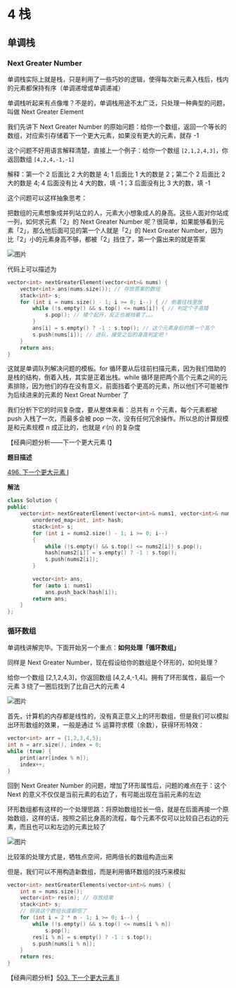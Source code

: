 # 4 栈

## 单调栈

### Next Greater Number

单调栈实际上就是栈，只是利用了一些巧妙的逻辑，使得每次新元素入栈后，栈内的元素都保持有序（单调递增或单调递减）

单调栈听起来有点像堆？不是的，单调栈用途不太广泛，只处理一种典型的问题，叫做 Next Greater Element

我们先讲下 Next Greater Number 的原始问题：给你一个数组，返回一个等长的数组，对应索引存储着下一个更大元素，如果没有更大的元素，就存 -1

这个问题不好用语言解释清楚，直接上一个例子：给你一个数组 `[2,1,2,4,3]`，你返回数组 `[4,2,4,-1,-1]`

解释：第一个 2 后面比 2 大的数是 4; 1 后面比 1 大的数是 2；第二个 2 后面比 2 大的数是 4; 4 后面没有比 4 大的数，填 -1；3 后面没有比 3 大的数，填 -1

这个问题可以这样抽象思考：

把数组的元素想象成并列站立的人，元素大小想象成人的身高。这些人面对你站成一列，如何求元素「2」的 Next Greater Number 呢？很简单，如果能够看到元素「2」，那么他后面可见的第一个人就是「2」的 Next Greater Number，因为比「2」小的元素身高不够，都被「2」挡住了，第一个露出来的就是答案

![图片](https://mmbiz.qpic.cn/mmbiz_png/map09icNxZ4m0R7ibYasslicsCB3k0kk0BOpGAbwAh1xpoN1LOKvWjjZx3KTxH3TQ08IFdLdSlJlYuLGtJrLBt9Lg/640?wx_fmt=png&wxfrom=5&wx_lazy=1&wx_co=1)

代码上可以描述为

```cpp
vector<int> nextGreaterElement(vector<int>& nums) {
    vector<int> ans(nums.size()); // 存放答案的数组
    stack<int> s;
    for (int i = nums.size() - 1; i >= 0; i--) { // 倒着往栈里放
        while (!s.empty() && s.top() <= nums[i]) { // 判定个子高矮
            s.pop(); // 矮个起开，反正也被挡着了。。。
        }
        ans[i] = s.empty() ? -1 : s.top(); // 这个元素身后的第一个高个
        s.push(nums[i]); // 进队，接受之后的身高判定吧！
    }
    return ans;
}
```

这就是单调队列解决问题的模板。for 循环要从后往前扫描元素，因为我们借助的是栈的结构，倒着入栈，其实是正着出栈。while 循环是把两个高个元素之间的元素排除，因为他们的存在没有意义，前面挡着个更高的元素，所以他们不可能被作为后续进来的元素的 Next Great Number 了

我们分析下它的时间复杂度，要从整体来看：总共有 $n$ 个元素，每个元素都被 push 入栈了一次，而最多会被 pop 一次，没有任何冗余操作。所以总的计算规模是和元素规模 $n$ 成正比的，也就是 $\mathcal O(n)$ 的复杂度

【经典问题分析——下一个更大元素 I】

**题目描述**

[496. 下一个更大元素 I](https://leetcode.cn/problems/next-greater-element-i/)

**解法**

```cpp
class Solution {
public:
    vector<int> nextGreaterElement(vector<int>& nums1, vector<int>& nums2) {
        unordered_map<int, int> hash; 
        stack<int> s;
        for (int i = nums2.size() - 1; i >= 0; i--)
        {
            while (!s.empty() && s.top() <= nums2[i]) s.pop();
            hash[nums2[i]] = s.empty() ? -1 : s.top();
            s.push(nums2[i]);
        }
        
        vector<int> ans;
        for (auto i: nums1)
            ans.push_back(hash[i]);
        return ans;
    }
};
```

### 循环数组

单调栈讲解完毕。下面开始另一个重点：**如何处理「循环数组」**

同样是 Next Greater Number，现在假设给你的数组是个环形的，如何处理？

给你一个数组 [2,1,2,4,3]，你返回数组 [4,2,4,-1,4]。拥有了环形属性，最后一个元素 3 绕了一圈后找到了比自己大的元素 4 

![图片](https://mmbiz.qpic.cn/mmbiz_png/map09icNxZ4m0R7ibYasslicsCB3k0kk0BOcjoO1w8DM7Reib59JniaXMSf4TB7KW98Dkq6biawEoiaynMV3LnqY5Iz7Q/640?wx_fmt=png&wxfrom=5&wx_lazy=1&wx_co=1)

首先，计算机的内存都是线性的，没有真正意义上的环形数组，但是我们可以模拟出环形数组的效果，一般是通过 % 运算符求模（余数），获得环形特效：



```cpp
vector<int> arr = {1,2,3,4,5};
int n = arr.size(), index = 0;
while (true) {
    print(arr[index % n]);
    index++;
}
```

回到 Next Greater Number 的问题，增加了环形属性后，问题的难点在于：这个 Next 的意义不仅仅是当前元素的右边了，有可能出现在当前元素的左边

环形数组都有这样的一个处理思路：将原始数组拉长一倍，就是在后面再接一个原始数组，这样的话，按照之前比身高的流程，每个元素不仅可以比较自己右边的元素，而且也可以和左边的元素比较了

![图片](https://mmbiz.qpic.cn/mmbiz_png/map09icNxZ4m0R7ibYasslicsCB3k0kk0BOpnkMMbH694fmtpUNgypvZzztIgg9VKmmAQY9DtC9mVO2qnJLJRJBXA/640?wx_fmt=png&wxfrom=5&wx_lazy=1&wx_co=1)

比较笨的处理方式是，牺牲点空间，把两倍长的数组构造出来

但是，我们可以不用构造新数组，而是利用循环数组的技巧来模拟

```cpp
vector<int> nextGreaterElements(vector<int>& nums) {
    int n = nums.size();
    vector<int> res(n); // 存放结果
    stack<int> s;
    // 假装这个数组长度翻倍了
    for (int i = 2 * n - 1; i >= 0; i--) {
        while (!s.empty() && s.top() <= nums[i % n])
            s.pop();
        res[i % n] = s.empty() ? -1 : s.top();
        s.push(nums[i % n]);
    }
    return res;
}
```

【经典问题分析】[503. 下一个更大元素 II](https://leetcode.cn/problems/next-greater-element-ii/)